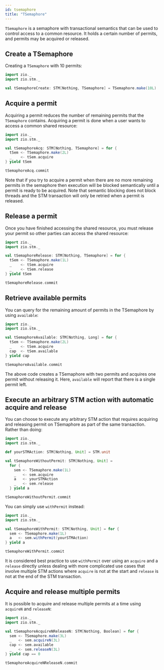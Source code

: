 ```yaml
---
id: tsemaphore
title: "TSemaphore"
---
```


`TSemaphore` is a semaphore with transactional semantics that can be used to control access to a common resource. It 
holds a certain number of permits, and permits may be acquired or released.

## Create a TSemaphore
Creating a `TSemaphore` with 10 permits:
```scala
import zio._
import zio.stm._

val tSemaphoreCreate: STM[Nothing, TSemaphore] = TSemaphore.make(10L)
```

## Acquire a permit
Acquiring a permit reduces the number of remaining permits that the `TSemaphore` contains. Acquiring a permit is done 
when a user wants to access a common shared resource:
```scala
import zio._
import zio.stm._

val tSemaphoreAcq: STM[Nothing, TSemaphore] = for {
  tSem <- TSemaphore.make(2L)
  _    <- tSem.acquire
} yield tSem

tSemaphoreAcq.commit
```
Note that if you try to acquire a permit when there are no more remaining permits in the semaphore then execution will be blocked semantically until a permit is ready to be acquired. Note that semantic blocking does not block threads and the STM transaction will only be retried when a permit is released.

## Release a permit
Once you have finished accessing the shared resource, you must release your permit so other parties can access the 
shared resource:
```scala
import zio._
import zio.stm._

val tSemaphoreRelease: STM[Nothing, TSemaphore] = for {
  tSem <- TSemaphore.make(1L)
  _    <- tSem.acquire
  _    <- tSem.release
} yield tSem

tSemaphoreRelease.commit
```

## Retrieve available permits
You can query for the remaining amount of permits in the TSemaphore by using `available`:
```scala
import zio._
import zio.stm._

val tSemaphoreAvailable: STM[Nothing, Long] = for {
  tSem <- TSemaphore.make(2L)
  _    <- tSem.acquire
  cap  <- tSem.available
} yield cap

tSemaphoreAvailable.commit
```
The above code creates a TSemaphore with two permits and acquires one permit without releasing it. Here, `available`
will report that there is a single permit left.

## Execute an arbitrary STM action with automatic acquire and release
You can choose to execute any arbitrary STM action that requires acquiring and releasing permit on TSemaphore as part
of the same transaction. Rather than doing:
```scala
import zio._
import zio.stm._

def yourSTMAction: STM[Nothing, Unit] = STM.unit

val tSemaphoreWithoutPermit: STM[Nothing, Unit] = 
  for {
    sem <- TSemaphore.make(1L)
    _   <- sem.acquire
    a   <- yourSTMAction
    _   <- sem.release
  } yield a

tSemaphoreWithoutPermit.commit
```
You can simply use `withPermit` instead:
```scala
import zio._
import zio.stm._

val tSemaphoreWithPermit: STM[Nothing, Unit] = for {
  sem <- TSemaphore.make(1L)
  a   <- sem.withPermit(yourSTMAction)
} yield a

tSemaphoreWithPermit.commit
```

It is considered best practice to use `withPermit` over using an `acquire` and a `release` directly unless dealing with more complicated use cases that involve multiple STM actions where `acquire` is not at the start and `release` is not at the end of the STM transaction.

## Acquire and release multiple permits
It is possible to acquire and release multiple permits at a time using `acquireN` and `releaseN`:
```scala
import zio._
import zio.stm._

val tSemaphoreAcquireNReleaseN: STM[Nothing, Boolean] = for {
  sem <- TSemaphore.make(3L)
  _   <- sem.acquireN(3L)
  cap <- sem.available 
  _   <- sem.releaseN(3L)
} yield cap == 0

tSemaphoreAcquireNReleaseN.commit
```
